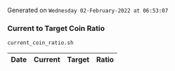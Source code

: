 Generated on `Wednesday 02-February-2022 at 06:53:07`

### Current to Target Coin Ratio
`current_coin_ratio.sh`

Date|Current|Target|Ratio
---|---|---|---
